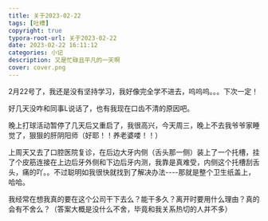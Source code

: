 ```yaml
---
title: 关于2023-02-22
tags: [吐槽]
copyright: true
typora-root-url: 关于2023-02-22
date: 2023-02-22 16:11:12
categories: 小记
description: 又是忙碌且平凡的一天啊
cover: cover.png
---
```


 2月22号了，我还是没有坚持学习，我好像完全学不进去，呜呜呜。。。下次一定！



好几天没咋和同事L说话了，也有我现在口齿不清的原因吧。



晚上打球活动暂停了几天后又重启了，我很高兴，今天周三，晚上不去我爷爷家睡觉了，狠狠的肝阴阳师（好耶！！养老婆喽！！）



上周天又去了口腔医院复诊，在后边大牙内侧（舌头那一侧）装上了一个托槽，挂了个皮筋连接在上边后牙外侧和下边后牙内测，我靠是真难受，内侧这个托槽刮舌头，痛的吖。。不过聪明如我很快就找到了解决办法----那就是整个卫生纸盖上，哈哈。



我经常在想我真的要在这个公司干下去么？能干多久？离开时要用什么理由？真的会有不舍么？（答案大概是没什么不舍，毕竟和我关系热切的人并不多）
